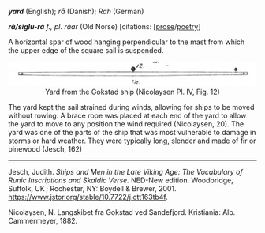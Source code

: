 **_yard_** (English); _rå_ (Danish); _Rah_ (German)

_**rá/siglu-rá** f., pl. ráar_ (Old Norse) [citations: [[prose](https://onp.ku.dk/onp/onp.php?o63168)/[poetry](https://lexiconpoeticum.org/m.php?p=lemma&i=66095)]

A horizontal spar of wood hanging perpendicular to the mast from which the upper edge of the square sail is suspended. 

<div align="center">
  
  ![yard from Gokstad ship](../images/Yard_Gokstad.png)  
  Yard from the Gokstad ship (Nicolaysen Pl. IV, Fig. 12)

</div>


  The yard kept the sail strained during winds, allowing for ships to be moved without rowing. A brace rope was placed at each end of the yard to allow the yard to move to any position the wind required (Nicolaysen, 20). The yard was one of the parts of the ship that was most vulnerable to damage in storms or hard weather. They were typically long, slender and made of fir or pinewood (Jesch, 162)
  
---

  Jesch, Judith. _Ships and Men in the Late Viking Age: The Vocabulary of Runic Inscriptions and Skaldic Verse._ NED-New edition. Woodbridge, Suffolk, UK ; Rochester, NY: 
Boydell & Brewer, 2001. https://www.jstor.org/stable/10.7722/j.ctt163tb4f.

  Nicolaysen, N. Langskibet fra Gokstad ved Sandefjord. Kristiania: Alb. Cammermeyer, 1882.


